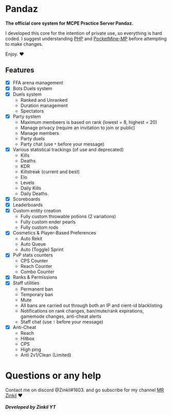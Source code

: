 # Pandaz
**The official core system for MCPE Practice Server Pandaz.**

I developed this core for the intention of private use, so everything is hard coded. I suggest understanding [PHP](https://www.php.net/) and [PocketMine-MP](https://github.com/pmmp/PocketMine-MP) before attempting to make changes.

Enjoy. ❤️️

## Features
- [x] FFA arena management
- [x] Bots Duels system
- [x] Duels system
  - Ranked and Unranked
  - Duration management
  - Spectators
- [x] Party system
  - Maximum membeers is based on rank (lowest = 8, highest = 20)
  - Manage privacy (require an invitation to join or public)
  - Manage members
  - Party duels
  - Party chat (use `*` before your message)
- [x] Various statistical trackings (of use and deprecated)
  - Kills
  - Deaths
  - KDR
  - Killstreak (current and best)
  - Elo
  - Levels
  - Daily Kills
  - Daily Deaths
- [x] Scoreboards
- [x] Leaderboards
- [x] Custom entity creation
  - Fully custom throwable potions (2 variations)
  - Fully custom ender pearls
  - Fully custom rods
- [x] Cosmetics & Player-Based Preferences
  - Auto Rekit
  - Auto Queue
  - Auto (Toggle) Sprint
- [x] PvP stats counters 
  - CPS Counter
  - Reach Counter
  - Combo Counter
- [x] Ranks & Permissions
- [x] Staff utilities
  - Permanent ban
  - Temporary ban
  - Mute
  - All bans are carried out through both an IP and cient-id blacklisting
  - Notifications on rank changes, ban/mute/rank expirations, gamemode changes, anti-cheat alerts
  - Staff chat (use `!` before your message)
- [x] Anti-Cheat
  - Reach
  - Hitbox
  - CPS
  - High ping
  - Anti 2v1/Clean (Limited)

# Questions or any help
Contact me on discord @Zinkil#1603.
and go subscribe for my channel [MR Zinkil](https://www.youtube.com/channel/UCW1PI028SEe2wi65w3FYCzg) ❤️

##### Developed by Zinkil YT

